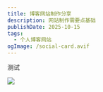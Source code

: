 ```yaml
---
title: 博客网站制作分享
description: 网站制作需要点基础
publishDate: 2025-10-15
tags:
  - 个人博客网站
ogImage: /social-card.avif
---
```

测试

![](/assets/images/1x1_古风装的汉朝小女子.png)

```

```
